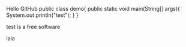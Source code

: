 Hello GitHub
public class demo{
	public static void main(String[] args){
	System.out.println("test");
	}
}

test is a free software

lala
